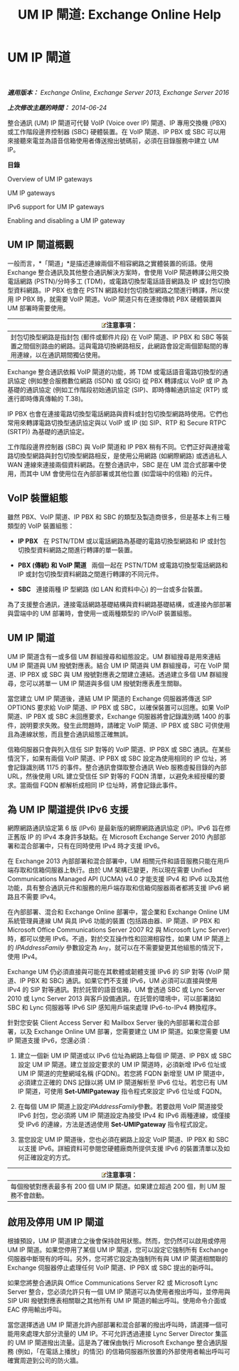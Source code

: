 ﻿---
title: 'UM IP 閘道: Exchange Online Help'
TOCTitle: UM IP 閘道
ms:assetid: 991d77e0-3995-44ab-bedf-52ff7a0301ab
ms:mtpsurl: https://technet.microsoft.com/zh-tw/library/Bb123890(v=EXCHG.150)
ms:contentKeyID: 50473834
ms.date: 05/23/2018
mtps_version: v=EXCHG.150
ms.translationtype: MT
---

# UM IP 閘道

 

_**適用版本：** Exchange Online, Exchange Server 2013, Exchange Server 2016_

_**上次修改主題的時間：** 2014-06-24_

整合通訊 (UM) IP 閘道可代替 VoIP (Voice over IP) 閘道、IP 專用交換機 (PBX) 或工作階段邊界控制器 (SBC) 硬體裝置。在 VoIP 閘道、IP PBX 或 SBC 可以用來接聽來電並為語音信箱使用者傳送撥出號碼前，必須在目錄服務中建立 UM IP。

**目錄**

Overview of UM IP gateways

UM IP gateways

IPv6 support for UM IP gateways

Enabling and disabling a UM IP gateway

## UM IP 閘道概觀

一般而言，*「閘道」*是描述連線兩個不相容網路之實體裝置的術語。使用 Exchange 整合通訊及其他整合通訊解決方案時，會使用 VoIP 閘道轉譯公用交換電話網路 (PSTN)/分時多工 (TDM)，或電路切換型電話語音網路及 IP 或封包切換型資料網路。IP PBX 也會在 PSTN 網路和封包切換型網路之間進行轉譯，所以使用 IP PBX 時，就需要 VoIP 閘道。VoIP 閘道只有在連接傳統 PBX 硬體裝置與 UM 部署時需要使用。

<table>
<thead>
<tr class="header">
<th><img src="images/Bb124558.note(EXCHG.150).gif" title="注意事項" alt="注意事項" />注意事項：</th>
</tr>
</thead>
<tbody>
<tr class="odd">
<td>封包切換型網路是指封包 (郵件或郵件片段) 在 VoIP 閘道、IP PBX 和 SBC 等裝置之間個別路由的網路。這與電路切換網路相反，此網路會設定兩個節點間的專用連線，以在通訊期間獨佔使用。</td>
</tr>
</tbody>
</table>


Exchange 整合通訊依賴 VoIP 閘道的功能，將 TDM 或電話語音電路切換型的通訊協定 (例如整合服務數位網路 (ISDN) 或 QSIG) 從 PBX 轉譯成以 VoIP 或 IP 為基礎的通訊協定 (例如工作階段初始通訊協定 (SIP)、即時傳輸通訊協定 (RTP) 或進行即時傳真傳輸的 T.38)。

IP PBX 也會在連接電路切換型電話網路與資料或封包切換型網路時使用。它們也常用來轉譯電路切換型通訊協定與以 VoIP 或 IP (如 SIP、RTP 和 Secure RTPC (SRTP)) 為基礎的通訊協定。

工作階段邊界控制器 (SBC) 與 VoIP 閘道和 IP PBX 稍有不同。它們正好與連接電路切換型網路與封包切換型網路相反，是使用公用網路 (如網際網路) 或透過私人 WAN 連線來連接兩個資料網路。在整合通訊中，SBC 是在 UM 混合式部署中使用，而其中 UM 會使用位在內部部署或其他位置 (如雲端中的信箱) 的元件。

## VoIP 裝置組態

雖然 PBX、VoIP 閘道、IP PBX 和 SBC 的類型及製造商很多，但是基本上有三種類型的 VoIP 裝置組態：

  - **IP PBX**   在 PSTN/TDM 或以電話網路為基礎的電路切換型網路和 IP 或封包切換型資料網路之間進行轉譯的單一裝置。

  - **PBX (傳統) 和 VoIP 閘道**   兩個一起在 PSTN/TDM 或電路切換型電話網路和 IP 或封包切換型資料網路之間進行轉譯的不同元件。

  - **SBC**   連接兩種 IP 型網路 (如 LAN 和資料中心) 的一台或多台裝置。

為了支援整合通訊，連接電話網路基礎結構與資料網路基礎結構，或連接內部部署與雲端中的 UM 部署時，會使用一或兩種類型的 IP/VoIP 裝置組態。

## UM IP 閘道

UM IP 閘道含有一或多個 UM 群組搜尋和組態設定。UM 群組搜尋是用來連結 UM IP 閘道與 UM 撥號對應表。結合 UM IP 閘道與 UM 群組搜尋，可在 VoIP 閘道、IP PBX 或 SBC 與 UM 撥號對應表之間建立連結。透過建立多個 UM 群組搜尋，您可以將單一 UM IP 閘道與多個 UM 撥號對應表產生關聯。

當您建立 UM IP 閘道後，連結 UM IP 閘道的 Exchange 伺服器將傳送 SIP OPTIONS 要求給 VoIP 閘道、IP PBX 或 SBC，以確保裝置可以回應。如果 VoIP 閘道、IP PBX 或 SBC 未回應要求，Exchange 伺服器將會記錄識別碼 1400 的事件，說明要求失敗。發生此問題時，請確定 VoIP 閘道、IP PBX 或 SBC 可供使用且為連線狀態，而且整合通訊組態正確無誤。

信箱伺服器只會與列入信任 SIP 對等的 VoIP 閘道、IP PBX 或 SBC 通訊。在某些情況下，如果有兩個 VoIP 閘道、IP PBX 或 SBC 設定為使用相同的 IP 位址，將會記錄識別碼 1175 的事件。整合通訊會擷取整合通訊 Web 服務虛擬目錄的內部 URL，然後使用 URL 建立受信任 SIP 對等的 FQDN 清單，以避免未經授權的要求。當兩個 FQDN 都解析成相同 IP 位址時，將會記錄此事件。

## 為 UM IP 閘道提供 IPv6 支援

網際網路通訊協定第 6 版 (IPv6) 是最新版的網際網路通訊協定 (IP)。IPv6 旨在修正舊版 IP 的 IPv4 本身許多缺點。在 Microsoft Exchange Server 2010 內部部署和混合部署中，只有在同時使用 IPv4 時才支援 IPv6。

在 Exchange 2013 內部部署和混合部署中，UM 相關元件和語音服務只能在用戶端存取和信箱伺服器上執行。由於 UM 架構已變更，所以現在需要 Unified Communications Managed API (UCMA) v4.0 才能支援 IPv4 和 IPv6 以及其他功能，具有整合通訊元件和服務的用戶端存取和信箱伺服器兩者都將支援 IPv6 網路且不需要 IPv4。

在內部部署、混合和 Exchange Online 部署中，當企業和 Exchange Online UM 系統管理員連線 UM 與具 IPv6 功能的裝置 (包括路由器、IP 閘道、IP PBX 和 Microsoft Office Communications Server 2007 R2 與 Microsoft Lync Server) 時，都可以使用 IPv6。不過，對於交互操作性和回溯相容性，如果 UM IP 閘道上的 *IPAddressFamily* 參數設定為 `Any`，就可以在不需要變更其他組態的情況下，使用 IPv4。

Exchange UM 仍必須直接與可能在其軟體或韌體支援 IPv6 的 SIP 對等 (VoIP 閘道、IP PBX 和 SBC) 通訊。如果它們不支援 IPv6，UM 必須可以直接與使用 IPv4 的 SIP 對等通訊。對於託管的語音信箱，UM 會透過 SBC 或 Lync Server 2010 或 Lync Server 2013 與客戶設備通訊，在託管的環境中，可以部署諸如 SBC 和 Lync 伺服器等 IPv6 SIP 感知用戶端來處理 IPv6-to-IPv4 轉換程序。

針對您安裝 Client Access Server 和 Mailbox Server 後的內部部署和混合部署，以及 Exchange Online UM 部署，您需要建立 UM IP 閘道。如果您需要 UM IP 閘道支援 IPv6，您還必須︰

1.  建立一個新 UM IP 閘道或以 IPv6 位址為網路上每個 IP 閘道、IP PBX 或 SBC 設定 UM IP 閘道。建立並設定要求的 UM IP 閘道時，必須新增 IPv6 位址或 UM IP 閘道的完整網域名稱 (FQDN)。若您將 FQDN 新增至 UM IP 閘道中，必須建立正確的 DNS 記錄以將 UM IP 閘道解析至 IPv6 位址。若您已有 UM IP 閘道，可使用 **Set-UMIPgateway** 指令程式來設定 IPv6 位址或 FQDN。

2.  在每個 UM IP 閘道上設定*IPAddressFamily*參數。若要啟用 VoIP 閘道接受 IPv6 封包，您必須將 UM IP 閘道設定為接受 IPv4 和 IPv6 兩種連線，或僅接受 IPv6 的連線，方法是透過使用 **Set-UMIPgateway** 指令程式設定。

3.  當您設定 UM IP 閘道後，您也必須在網路上設定 VoIP 閘道、IP PBX 和 SBC 以支援 IPv6。詳細資料可參閱您硬體廠商所提供支援 IPv6 的裝置清單以及如何正確設定的方式。

<table>
<thead>
<tr class="header">
<th><img src="images/Bb124558.note(EXCHG.150).gif" title="注意事項" alt="注意事項" />注意事項：</th>
</tr>
</thead>
<tbody>
<tr class="odd">
<td>每個撥號對應表最多有 200 個 UM IP 閘道。如果建立超過 200 個，則 UM 服務不會啟動。</td>
</tr>
</tbody>
</table>


## 啟用及停用 UM IP 閘道

根據預設，UM IP 閘道建立之後會保持啟用狀態。然而，您仍然可以啟用或停用 UM IP 閘道。如果您停用了某個 UM IP 閘道，您可以設定它強制所有 Exchange 伺服器中斷現有的呼叫。另外，您可將它設定為強制所有與 UM IP 閘道相關聯的 Exchange 伺服器停止處理任何 VoIP 閘道、IP PBX 或 SBC 提出的新呼叫。

如果您將整合通訊與 Office Communications Server R2 或 Microsoft Lync Server 整合，您必須允許只有一個 UM IP 閘道可以為使用者撥出呼叫，並停用與 SIP URI 撥號對應表相關聯之其他所有 UM IP 閘道的輸出呼叫。使用命令介面或 EAC 停用輸出呼叫。

當您選擇透過 UM IP 閘道允許內部部署和混合部署的撥出呼叫時，請選擇一個可能用來處理大部分流量的 UM IP。不可允許透過連接 Lync Server Director 集區的 UM IP 閘道撥出流量。這是為了確保由執行 Microsoft Exchange 整合通訊服務 (例如，「在電話上播放」的情況) 的信箱伺服器所放置的外部使用者輸出呼叫可確實周遊到公司的防火牆。

